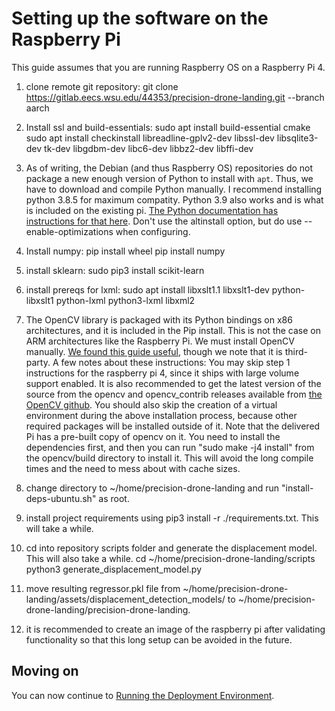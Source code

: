 # Setting up the software on the Raspberry Pi

This guide assumes that you are running Raspberry OS on a Raspberry Pi 4.

1. clone remote git repository:
git clone https://gitlab.eecs.wsu.edu/44353/precision-drone-landing.git --branch aarch

2. Install ssl and build-essentials:
 sudo apt install build-essential cmake
 sudo apt install checkinstall libreadline-gplv2-dev libssl-dev libsqlite3-dev tk-dev libgdbm-dev libc6-dev libbz2-dev libffi-dev

3. As of writing, the Debian (and thus Raspberry OS) repositories do not package a new enough version of Python to install
with `apt`. Thus, we have to download and compile Python manually. I recommend installing python 3.8.5 for maximum compatity.
Python 3.9 also works and is what is included on the existing pi. [The Python documentation has instructions for that here](https://docs.python.org/3/using/unix.html#building-python).
Don't use the altinstall option, but do use --enable-optimizations when configuring.

4. Install numpy: pip install wheel
pip install numpy

5. install sklearn: sudo pip3 install scikit-learn

6. install prereqs for lxml: sudo apt install libxslt1.1 libxslt1-dev python-libxslt1 python-lxml python3-lxml libxml2

7. The OpenCV library is packaged with its Python bindings on x86 architectures, and it is included in the Pip
install. This is not the case on ARM architectures like the Raspberry Pi. We must install OpenCV
manually. [We found this guide useful](https://www.pyimagesearch.com/2018/09/26/install-opencv-4-on-your-raspberry-pi/),
though we note that it is third-party.
A few notes about these instructions: You may skip step 1 instructions for the raspberry pi 4, since it ships with large
volume support enabled. It is also recommended to get the latest version of the source from the opencv and opencv_contrib
releases available from [the OpenCV github](https://github.com/opencv).
You should also skip the creation of a virtual environment during the above installation process, because other required
packages will be installed outside of it.
Note that the delivered Pi has a pre-built copy of opencv on it. You need to install the dependencies first, and then
you can run "sudo make -j4 install" from the opencv/build directory to install it. This will avoid the long compile times and the need to mess about
with cache sizes.

8. change directory to ~/home/precision-drone-landing and run
"install-deps-ubuntu.sh" as root.

9. install project requirements using pip3 install -r ./requirements.txt. This will take a while.

10. cd into repository scripts folder and generate the displacement model. This will also take a while.
cd ~/home/precision-drone-landing/scripts
python3 generate_displacement_model.py

11. move resulting regressor.pkl file from ~/home/precision-drone-landing/assets/displacement_detection_models/
to ~/home/precision-drone-landing/precision-drone-landing.

12. it is recommended to create an image of the raspberry pi after validating functionality so that this long setup can be
avoided in the future.

## Moving on

You can now continue to [Running the Deployment Environment](deployment_running.md).